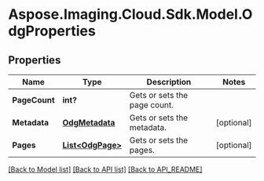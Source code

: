 # Aspose.Imaging.Cloud.Sdk.Model.OdgProperties
## Properties

Name | Type | Description | Notes
------------ | ------------- | ------------- | -------------
**PageCount** | **int?** | Gets or sets the page count. | 
**Metadata** | [**OdgMetadata**](OdgMetadata.md) | Gets or sets the metadata. | [optional] 
**Pages** | [**List&lt;OdgPage&gt;**](OdgPage.md) | Gets or sets the pages. | [optional] 

[[Back to Model list]](API_README.md#documentation-for-models) [[Back to API list]](API_README.md#documentation-for-api-endpoints) [[Back to API_README]](API_README.md)

